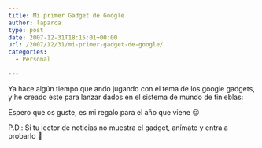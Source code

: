```yaml
---
title: Mi primer Gadget de Google
author: laparca
type: post
date: 2007-12-31T18:15:01+00:00
url: /2007/12/31/mi-primer-gadget-de-google/
categories:
  - Personal

---
```

Ya hace algún tiempo que ando jugando con el tema de los google gadgets, y he creado este para lanzar dados en el sistema de mundo de tinieblas:



Espero que os guste, es mi regalo para el año que viene 😉

P.D.: Si tu lector de noticias no muestra el gadget, anímate y entra a probarlo 🙂
